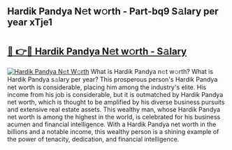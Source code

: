 ## Hardik Pandya N𝚎t w𝚘rth - Part-bq9 S𝚊lary per year xTje1

# <h2><a href="http://gc02kf.nevu.top/?p=Hardik+Pandya">🔗 👉🔴 Hardik Pandya N𝚎t w𝚘rth - S𝚊lary</a></h2>

[![Hardik Pandya N𝚎t W𝚘rth](https://i.imgur.com/Oavwk0R.jpeg)](http://gc02kf.nevu.top/?p=Hardik+Pandya)
What is Hardik Pandya n𝚎t w𝚘rth? What is Hardik Pandya s𝚊lary per year?
This prosperous person's Hardik Pandya net worth is considerable, placing him among the industry's elite. His income from his job is considerable, but it is outmatched by Hardik Pandya net worth, which is thought to be amplified by his diverse business pursuits and extensive real estate assets. This wealthy man, whose Hardik Pandya net worth is among the highest in the world, is celebrated for his business acumen and financial intelligence. With a Hardik Pandya net worth in the billions and a notable income, this wealthy person is a shining example of the power of tenacity, dedication, and financial intelligence.

